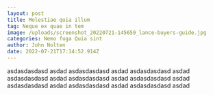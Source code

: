 ```yaml
---
layout: post
title: Molestiae quia illum
tag: Neque ex quae in tem
image: /uploads/screenshot_20220721-145659_lance-buyers-guide.jpg
categories: Nemo fuga Quia sint
author: John Nolten
date: 2022-07-21T17:14:52.914Z
---
```

asdasdasdasd asdad asdasdasdasd asdad asdasdasdasd asdad asdasdasdasd asdad asdasdasdasd asdad asdasdasdasd asdad asdasdasdasd asdad asdasdasdasd asdad asdasdasdasd asdad